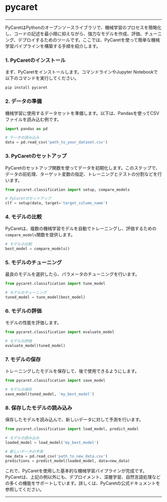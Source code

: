 ###
# pycaret
###

---

PyCaretはPythonのオープンソースライブラリで、機械学習のプロセスを簡略化し、コードの記述を最小限に抑えながら、強力なモデルを作成、評価、チューニング、デプロイするためのツールです。ここでは、PyCaretを使って簡単な機械学習パイプラインを構築する手順を紹介します。

### 1. PyCaretのインストール

まず、PyCaretをインストールします。コマンドラインやJupyter Notebookで以下のコマンドを実行してください。

```bash
pip install pycaret
```

### 2. データの準備

機械学習に使用するデータセットを準備します。以下は、Pandasを使ってCSVファイルを読み込む例です。

```python
import pandas as pd

# データの読み込み
data = pd.read_csv('path_to_your_dataset.csv')
```

### 3. PyCaretのセットアップ

PyCaretのセットアップ関数を使ってデータを初期化します。このステップで、データの前処理、ターゲット変数の指定、トレーニングとテストの分割などを行います。

```python
from pycaret.classification import setup, compare_models

# PyCaretのセットアップ
clf = setup(data, target='target_column_name')
```

### 4. モデルの比較

PyCaretは、複数の機械学習モデルを自動でトレーニングし、評価するための`compare_models`関数を提供します。

```python
# モデルの比較
best_model = compare_models()
```

### 5. モデルのチューニング

最良のモデルを選択したら、パラメータのチューニングを行います。

```python
from pycaret.classification import tune_model

# モデルのチューニング
tuned_model = tune_model(best_model)
```

### 6. モデルの評価

モデルの性能を評価します。

```python
from pycaret.classification import evaluate_model

# モデルの評価
evaluate_model(tuned_model)
```

### 7. モデルの保存

トレーニングしたモデルを保存して、後で使用できるようにします。

```python
from pycaret.classification import save_model

# モデルの保存
save_model(tuned_model, 'my_best_model')
```

### 8. 保存したモデルの読み込み

保存したモデルを読み込んで、新しいデータに対して予測を行います。

```python
from pycaret.classification import load_model, predict_model

# モデルの読み込み
loaded_model = load_model('my_best_model')

# 新しいデータの予測
new_data = pd.read_csv('path_to_new_data.csv')
predictions = predict_model(loaded_model, data=new_data)
```

これで、PyCaretを使用した基本的な機械学習パイプラインが完成です。PyCaretは、上記の例以外にも、デプロイメント、深層学習、自然言語処理などの多くの機能をサポートしています。詳しくは、PyCaretの公式ドキュメントを参照してください。

---
